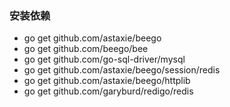 ### 安装依赖 
- go get github.com/astaxie/beego 
- go get github.com/beego/bee 
- go get github.com/go-sql-driver/mysql 
- go get github.com/astaxie/beego/session/redis 
- go get github.com/astaxie/beego/httplib 
- go get github.com/garyburd/redigo/redis 